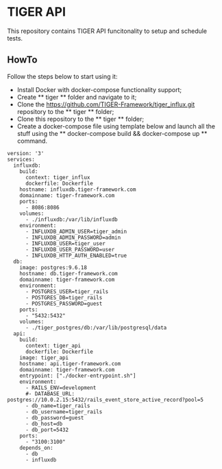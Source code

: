 # TIGER API

This repository contains TIGER API funcitonality to setup and schedule tests.

## HowTo
Follow the steps below to start using it:
* Install Docker with docker-compose functionality support;
* Create ** tiger ** folder and navigate to it;
* Clone the https://github.com/TIGER-Framework/tiger_influx.git repository to the ** tiger ** folder;
* Clone this repository to the ** tiger ** folder;
* Create a docker-compose file using template below and launch all the stuff using the ** docker-compose build && docker-compose up ** command.


```hcl
version: '3' 
services:
  influxdb: 
    build:
      context: tiger_influx
      dockerfile: Dockerfile
    hostname: influxdb.tiger-framework.com
    domainname: tiger-framework.com
    ports:
      - 8086:8086
    volumes:
      - ./influxdb:/var/lib/influxdb
    environment:
      - INFLUXDB_ADMIN_USER=tiger_admin
      - INFLUXDB_ADMIN_PASSWORD=admin
      - INFLUXDB_USER=tiger_user
      - INFLUXDB_USER_PASSWORD=user
      - INFLUXDB_HTTP_AUTH_ENABLED=true
  db:
    image: postgres:9.6.18
    hostname: db.tiger-framework.com
    domainname: tiger-framework.com
    environment:
      - POSTGRES_USER=tiger_rails
      - POSTGRES_DB=tiger_rails
      - POSTGRES_PASSWORD=guest
    ports:
      - "5432:5432"
    volumes:
      - ./tiger_postgres/db:/var/lib/postgresql/data
  api:
    build:
      context: tiger_api
      dockerfile: Dockerfile
    image: tiger_api
    hostname: api.tiger-framework.com
    domainname: tiger-framework.com
    entrypoint: ["./docker-entrypoint.sh"]
    environment:
      - RAILS_ENV=development
      #- DATABASE_URL: postgres://10.0.2.15:5432/rails_event_store_active_record?pool=5
      - db_name=tiger_rails
      - db_username=tiger_rails
      - db_password=guest
      - db_host=db
      - db_port=5432
    ports:
      - "3100:3100"
    depends_on:
      - db
      - influxdb

```
